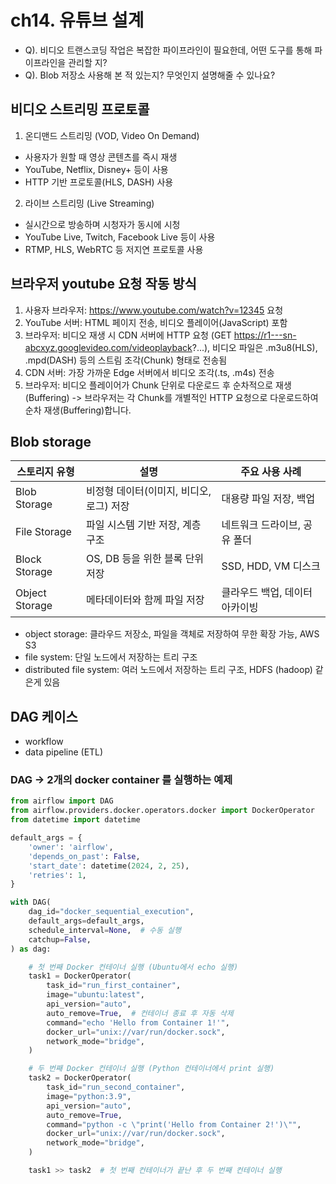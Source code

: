 # ch14. 유튜브 설계

- Q). 비디오 트랜스코딩 작업은 복잡한 파이프라인이 필요한데, 어떤 도구를 통해 파이프라인을 관리할 지?
- Q). Blob 저장소 사용해 본 적 있는지? 무엇인지 설명해줄 수 있나요?

## 비디오 스트리밍 프로토콜
1) 온디맨드 스트리밍 (VOD, Video On Demand)
- 사용자가 원할 때 영상 콘텐츠를 즉시 재생
- YouTube, Netflix, Disney+ 등이 사용
- HTTP 기반 프로토콜(HLS, DASH) 사용
2) 라이브 스트리밍 (Live Streaming)
- 실시간으로 방송하며 시청자가 동시에 시청
- YouTube Live, Twitch, Facebook Live 등이 사용
- RTMP, HLS, WebRTC 등 저지연 프로토콜 사용

## 브라우저 youtube 요청 작동 방식
1. 사용자 브라우저: https://www.youtube.com/watch?v=12345 요청
2. YouTube 서버: HTML 페이지 전송, 비디오 플레이어(JavaScript) 포함
3. 브라우저: 비디오 재생 시 CDN 서버에 HTTP 요청 (GET https://r1---sn-abcxyz.googlevideo.com/videoplayback?...), 비디오 파일은 .m3u8(HLS), .mpd(DASH) 등의 스트림 조각(Chunk) 형태로 전송됨
4. CDN 서버: 가장 가까운 Edge 서버에서 비디오 조각(.ts, .m4s) 전송
5. 브라우저: 비디오 플레이어가 Chunk 단위로 다운로드 후 순차적으로 재생(Buffering)
-> 브라우저는 각 Chunk를 개별적인 HTTP 요청으로 다운로드하여 순차 재생(Buffering)합니다.

## Blob storage
| **스토리지 유형** | **설명** | **주요 사용 사례** |
|------------------|---------|-------------------|
| Blob Storage | 비정형 데이터(이미지, 비디오, 로그) 저장 | 대용량 파일 저장, 백업 |
| File Storage | 파일 시스템 기반 저장, 계층 구조 | 네트워크 드라이브, 공유 폴더 |
| Block Storage | OS, DB 등을 위한 블록 단위 저장 | SSD, HDD, VM 디스크 |
| Object Storage | 메타데이터와 함께 파일 저장 | 클라우드 백업, 데이터 아카이빙 |

- object storage: 클라우드 저장소, 파일을 객체로 저장하여 무한 확장 가능, AWS S3
- file system: 단일 노드에서 저장하는 트리 구조
- distributed file system: 여러 노드에서 저장하는 트리 구조, HDFS (hadoop) 같은게 있음

## DAG 케이스
- workflow 
- data pipeline (ETL)

### DAG -> 2개의 docker container 를 실행하는 예제
```python
from airflow import DAG
from airflow.providers.docker.operators.docker import DockerOperator
from datetime import datetime

default_args = {
    'owner': 'airflow',
    'depends_on_past': False,
    'start_date': datetime(2024, 2, 25),
    'retries': 1,
}

with DAG(
    dag_id="docker_sequential_execution",
    default_args=default_args,
    schedule_interval=None,  # 수동 실행
    catchup=False,
) as dag:

    # 첫 번째 Docker 컨테이너 실행 (Ubuntu에서 echo 실행)
    task1 = DockerOperator(
        task_id="run_first_container",
        image="ubuntu:latest",
        api_version="auto",
        auto_remove=True,  # 컨테이너 종료 후 자동 삭제
        command="echo 'Hello from Container 1!'",
        docker_url="unix://var/run/docker.sock",
        network_mode="bridge",
    )

    # 두 번째 Docker 컨테이너 실행 (Python 컨테이너에서 print 실행)
    task2 = DockerOperator(
        task_id="run_second_container",
        image="python:3.9",
        api_version="auto",
        auto_remove=True,
        command="python -c \"print('Hello from Container 2!')\"",
        docker_url="unix://var/run/docker.sock",
        network_mode="bridge",
    )

    task1 >> task2  # 첫 번째 컨테이너가 끝난 후 두 번째 컨테이너 실행

```


